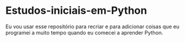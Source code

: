 # Estudos-iniciais-em-Python
Eu vou usar esse repositório para recriar e para adicionar coisas que eu programei a muito tempo quando eu comecei a aprender Python. 
